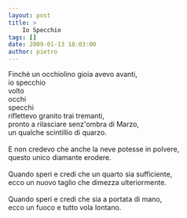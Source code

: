 ```yaml
---
layout: post
title: >
    Io Specchio
tags: []
date: 2009-01-13 18:03:00
author: pietro
---
```

Finché un occhiolino gioia avevo avanti,<br/>io specchio<br/>volto<br/>occhi<br/>specchi<br/>riflettevo granito trai tremanti,<br/>pronto a rilasciare senz'ombra di Marzo,<br/>un qualche scintillio di quarzo.<br/><br/>E non credevo che anche la neve potesse in polvere,<br/>questo unico diamante erodere.<br/><br/>Quando speri e credi che un quarto sia sufficiente,<br/>ecco un nuovo taglio che dimezza ulteriormente.<br/><br/>Quando speri e credi che sia a portata di mano,<br/>ecco un fuoco e tutto vola lontano.
